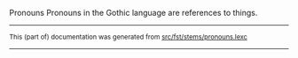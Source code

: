 Pronouns
Pronouns in the Gothic language are references to things.

* * *

<small>This (part of) documentation was generated from [src/fst/stems/pronouns.lexc](https://github.com/giellalt/lang-got/blob/main/src/fst/stems/pronouns.lexc)</small>

---


